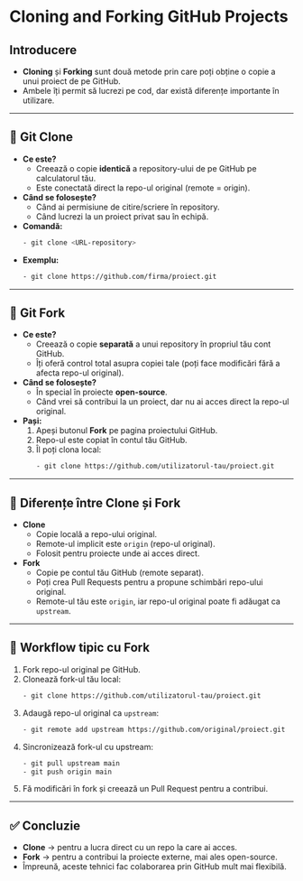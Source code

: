 # Cloning and Forking GitHub Projects

## Introducere
- **Cloning** și **Forking** sunt două metode prin care poți obține o copie a unui proiect de pe GitHub.
- Ambele îți permit să lucrezi pe cod, dar există diferențe importante în utilizare.

---

## 📌 Git Clone
- **Ce este?**
  - Creează o copie **identică** a repository-ului de pe GitHub pe calculatorul tău.
  - Este conectată direct la repo-ul original (remote = origin).
- **Când se folosește?**
  - Când ai permisiune de citire/scriere în repository.
  - Când lucrezi la un proiect privat sau în echipă.
- **Comandă:**
  ```bash
  - git clone <URL-repository>
  ```
- **Exemplu:**
  ```bash
  - git clone https://github.com/firma/proiect.git
  ```

---

## 📌 Git Fork
- **Ce este?**
  - Creează o copie **separată** a unui repository în propriul tău cont GitHub.
  - Îți oferă control total asupra copiei tale (poți face modificări fără a afecta repo-ul original).
- **Când se folosește?**
  - În special în proiecte **open-source**.
  - Când vrei să contribui la un proiect, dar nu ai acces direct la repo-ul original.
- **Pași:**
  1. Apeși butonul **Fork** pe pagina proiectului GitHub.
  2. Repo-ul este copiat în contul tău GitHub.
  3. Îl poți clona local:
     ```bash
     - git clone https://github.com/utilizatorul-tau/proiect.git
     ```

---

## 📌 Diferențe între Clone și Fork
- **Clone**
  - Copie locală a repo-ului original.
  - Remote-ul implicit este `origin` (repo-ul original).
  - Folosit pentru proiecte unde ai acces direct.
- **Fork**
  - Copie pe contul tău GitHub (remote separat).
  - Poți crea Pull Requests pentru a propune schimbări repo-ului original.
  - Remote-ul tău este `origin`, iar repo-ul original poate fi adăugat ca `upstream`.

---

## 📌 Workflow tipic cu Fork
1. Fork repo-ul original pe GitHub.
2. Clonează fork-ul tău local:
   ```bash
   - git clone https://github.com/utilizatorul-tau/proiect.git
   ```
3. Adaugă repo-ul original ca `upstream`:
   ```bash
   - git remote add upstream https://github.com/original/proiect.git
   ```
4. Sincronizează fork-ul cu upstream:
   ```bash
   - git pull upstream main
   - git push origin main
   ```
5. Fă modificări în fork și creează un Pull Request pentru a contribui.

---

## ✅ Concluzie
- **Clone** → pentru a lucra direct cu un repo la care ai acces.  
- **Fork** → pentru a contribui la proiecte externe, mai ales open-source.  
- Împreună, aceste tehnici fac colaborarea prin GitHub mult mai flexibilă.

